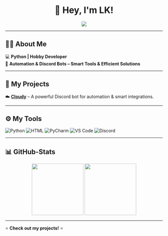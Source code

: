 <h1 align="center">👋 Hey, I'm LK!</h1>

<p align="center">
  <img src="https://readme-typing-svg.herokuapp.com?color=%2336BCF7&center=true&lines=Software+Development+%7C+Python;Automation+%7C+Discord+Bots;Always+Learning+%7C+Optimizing+Code" />
</p>

---

## 👨‍💻 About Me  
💻 **Python | Hobby Developer**  
🔧 **Automation & Discord Bots – Smart Tools & Efficient Solutions**  

---

## :rocket:  My Projects 
:cloud: **[Cloudy](https://deine-website.com)** – A powerful Discord bot for automation & smart integrations.

---

## ⚙️ My Tools  
![Python](https://img.shields.io/badge/Python-3776AB?style=flat&logo=python&logoColor=white)
![HTML](https://img.shields.io/badge/HTML-E34F26?style=flat&logo=html5&logoColor=white)
![PyCharm](https://img.shields.io/badge/PyCharm-000000?style=flat&logo=pycharm&logoColor=white)
![VS Code](https://img.shields.io/badge/VS%20Code-0078D4?style=flat&logo=visualstudiocode&logoColor=white)
![Discord](https://img.shields.io/badge/Discord-5865F2?style=flat&logo=discord&logoColor=white)

---

## 📊 GitHub-Stats  
<p align="center">
  <img src="https://github-readme-stats.vercel.app/api?username=lk1dev&show_icons=true&theme=tokyonight" height="165">
  <img src="https://github-readme-streak-stats.herokuapp.com/?user=lk1dev&theme=tokyonight" height="165">
</p>

---

⭐ **Check out my projects!** ⭐






